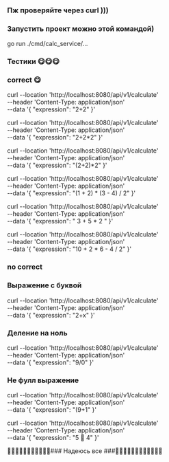 ### Пж проверяйте через curl )))

### Запустить проект можно этой командой)
  go run ./cmd/calc_service/...

### Тестики 😋😋😋
### correct 😋
curl --location 'http://localhost:8080/api/v1/calculate' \
--header 'Content-Type: application/json' \
--data '{
  "expression": "2+2"
}'

curl --location 'http://localhost:8080/api/v1/calculate' \
--header 'Content-Type: application/json' \
--data '{
  "expression": "2+2*2"
}'

curl --location 'http://localhost:8080/api/v1/calculate' \
--header 'Content-Type: application/json' \
--data '{
  "expression": "(2+2)*2"
}'

curl --location 'http://localhost:8080/api/v1/calculate' \
--header 'Content-Type: application/json' \
--data '{
  "expression": "(1 + 2) * (3 - 4) / 2"
}'

curl --location 'http://localhost:8080/api/v1/calculate' \
--header 'Content-Type: application/json' \
--data '{
  "expression": "  3 + 5 * 2  "
}'

curl --location 'http://localhost:8080/api/v1/calculate' \
--header 'Content-Type: application/json' \
--data '{
  "expression": "10 + 2 * 6 - 4 / 2"
}'

### no correct


### Выражение с буквой
curl --location 'http://localhost:8080/api/v1/calculate' \
--header 'Content-Type: application/json' \
--data '{
  "expression": "2+x"
}'

### Деление на ноль
curl --location 'http://localhost:8080/api/v1/calculate' \
--header 'Content-Type: application/json' \
--data '{
  "expression": "9/0"
}'

### Не фулл выражение 
curl --location 'http://localhost:8080/api/v1/calculate' \
--header 'Content-Type: application/json' \
--data '{
  "expression": "(9+1"
}'

curl --location 'http://localhost:8080/api/v1/calculate' \
--header 'Content-Type: application/json' \
--data '{
  "expression": "5 🥲 4"
}'

🥲🥲🥲🥲🥲🥲🥲🥲🥲🥲🥲### Надеюсь все ###🥲🥲🥲🥲🥲🥲🥲🥲🥲🥲🥲🥲





























